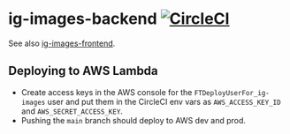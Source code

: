 # ig-images-backend [![CircleCI](https://circleci.com/gh/Financial-Times/ig-images-backend.svg?style=svg)](https://circleci.com/gh/Financial-Times/ig-images-backend)

See also [ig-images-frontend](https://github.com/Financial-Times/ig-images-frontend).

## Deploying to AWS Lambda

- Create access keys in the AWS console for the `FTDeployUserFor_ig-images` user and put them in the CircleCI env vars as `AWS_ACCESS_KEY_ID` and `AWS_SECRET_ACCESS_KEY`.
- Pushing the `main` branch should deploy to AWS dev and prod.
